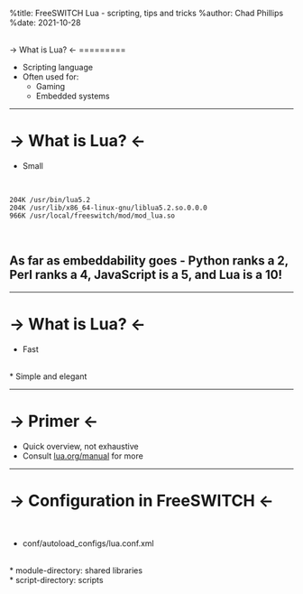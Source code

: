 %title: FreeSWITCH Lua - scripting, tips and tricks
%author: Chad Phillips
%date: 2021-10-28

<br>
-> What is Lua? <-
=========
<br>

* Scripting language
* Often used for:
  * Gaming
  * Embedded systems

----

-> What is Lua? <-
=========
* Small
<br>


```
204K /usr/bin/lua5.2
204K /usr/lib/x86_64-linux-gnu/liblua5.2.so.0.0.0
966K /usr/local/freeswitch/mod/mod_lua.so
```
<br>

## As far as embeddability goes - Python ranks a 2, Perl ranks a 4, JavaScript is a 5, and Lua is a 10!

----

-> What is Lua? <-
=========
* Fast
<br>
* Simple and elegant

----

-> Primer <-
=========

* Quick overview, not exhaustive
* Consult [lua.org/manual](https://www.lua.org/manual/) for more

----

-> Configuration in FreeSWITCH <-
=========

<br>

* conf/autoload_configs/lua.conf.xml
<br>
* module-directory: shared libraries
<br>
* script-directory: scripts
